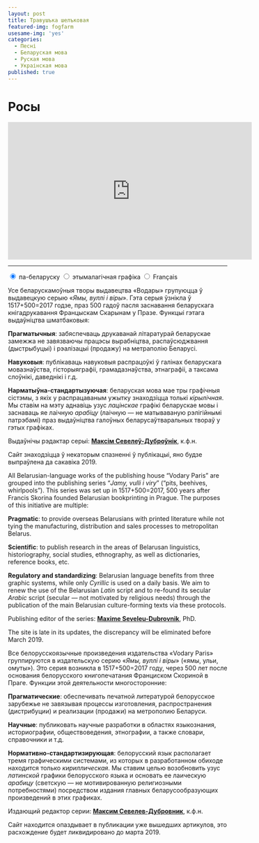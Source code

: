 ```yaml
---
layout: post
title: Травушъка шелъковая
featured-img: fogfarm
usesame-img: 'yes'
categories:
  - Песні
  - Беларуская мова
  - Руская мова
  - Украінская мова
published: true
---
```


# Росы


<iframe width="560" height="315" src="https://www.youtube.com/watch?v=DlKhBpTPz2Y" frameborder="0" allow="accelerometer; autoplay; encrypted-media; gyroscope; picture-in-picture" allowfullscreen></iframe>



<hr>


<div class="tabset">
  <!-- Tab 1 -->
  <input type="radio" name="tabset" id="tab1" aria-controls="bel" checked>
  <label for="tab1">па-беларуску</label>
  <!-- Tab 2 -->
  <input type="radio" name="tabset" id="tab2" aria-controls="etym">
  <label for="tab2">этымалагічная графіка</label>
  <!-- Tab 3 -->
  <input type="radio" name="tabset" id="tab3" aria-controls="fra">
  <label for="tab3">Français</label>
  
  <div class="tab-panels">
    <section id="bel" class="tab-panel">
      <p>Усе беларускамоўныя творы выдавецтва &laquo;Водары&raquo; групуюцца ў выдавецкую серыю &laquo;<em>Ямы, вуллі і віры</em>&raquo;. Гэта серыя ўзнікла ў 1517+500=2017 годзе, праз 500 гадоў пасля заснавання беларускага кнігадрукавання Францыскам Скарынам у Празе. Функцыі гэтага выдаўніцтва шматбаковыя:</p>
<p><strong>Прагматычныя</strong>: забяспечваць друкаванай літаратурай беларускае замежжа не завязваючы працэсы вырабніцтва, распаўсюджвання (дыстрыбуцыі) і рэалізацыі (продажу) на метраполію Беларусі.</p>
<p><strong>Навуковыя</strong>: публікаваць навуковыя распрацоўкі ў галінах беларускага мовазнаўства, гісторыяграфіі, грамадазнаўства, этнаграфіі, а таксама слоўнікі, даведнікі і г.д.</p>
<p><strong>Нарматы</strong><strong>ў</strong><strong>на-стандартызуючая</strong>: беларуская мова мае тры графічныя сістэмы, з якіх у распрацаваным ужытку знаходзіцца толькі <em>кірылічная</em>. Мы ставім на мэту аднавіць узус <em>лацінскае</em> графікі беларускае мовы і заснаваць яе лаічную <em>арабіцу</em> (лаічную &mdash; не матываваную рэлігійнымі патрэбамі) праз выдаўніцтва галоўных беларусаўтваральных твораў у гэтых графіках.</p>
<p>Выдаўнічы рэдактар серыі: <strong><a href="https://seveleu.com" target="_blank">Максім Севелеў-Дуброўнік</a></strong>, к.ф.н.</p>
<p>Сайт знаходзіцца ў некаторым спазненні ў публікацыі, яно будзе выпраўлена да сакавіка 2019.</p>
    </section>
      <section id="etym" class="tab-panel">
      <p>All Belarusian-language works of the publishing house &ldquo;Vodary Paris&rdquo; are grouped into the publishing series &ldquo;<em>Jamy, vulli i viry</em>&rdquo; (&ldquo;pits, beehives, whirlpools&rdquo;). This series was set up in 1517+500=2017, 500 years after Francis Skorina founded Belarusian bookprinting in Prague. The purposes of this initiative are multiple:</p>
<p><strong>Pragmatic</strong>: to provide overseas Belarusians with printed literature while not tying the manufacturing, distribution and sales processes to metropolitan Belarus.</p>
<p><strong>Scientific</strong>: to publish research in the areas of Belarusan linguistics, historiography, social studies, ethnography, as well as dictionaries, reference books, etc.</p>
<p><strong>Regulatory and standardizing</strong>: Belarusian language benefits from three graphic systems, while only <em>Cyrillic</em> is used on a daily basis. We aim to renew the use of the Belarusian <em>Latin</em> script and to re-found its secular <em>Arabic</em> script (secular &mdash; not motivated by religious needs) through the publication of the main Belarusian culture-forming texts via these protocols.</p>
<p>Publishing editor of the series: <strong><a href="https://seveleu.com" target="_blank">Maxime Seveleu-Dubrovnik</a></strong>, PhD.</p>
<p>The site is late in its updates, the discrepancy will be eliminated before March 2019.</p>
  </section>
    <section id="fra" class="tab-panel">
      <p>Все белорусскоязычные произведения издательства &laquo;Vodary Paris&raquo; группируются в издательскую серию &laquo;<em>Ямы, вуллі і віры</em>&raquo; (&laquo;ямы, ульи, омуты&raquo;). Это серия возникла в 1517+500=2017 году, через 500 лет после основания белорусского книгопечатания Франциском Скориной в Праге. Функции этой деятельности многосторонние:</p>
<p><strong>Прагматические</strong>: обеспечивать печатной литературой белорусское зарубежье не завязывая процессы изготовления, распространения (дистрибуции) и реализации (продажи) на метрополию Беларуси.</p>
<p><strong>Научные</strong>: публиковать научные разработки в областях языкознания, историографии, обществоведения, этнографии, а также словари, справочники и т.д.</p>
<p><strong>Нормативно-стандартизирующая</strong>: белорусский язык располагает тремя графическими системами, из которых в разработанном обиходе находится только <em>кириллическая</em>. Мы ставим целью возобновить узус <em>латинской</em> графики белорусского языка и основать ее лаическую <em>арабицу</em> (светскую &mdash; не мотивированную религиозными потребностями) посредством издания главных беларусообразующих произведений в этих графиках.</p>
<p>Издающий редактор серии: <strong><a href="https://seveleu.com" target="_blank">Максим Севелев-Дубровник</a></strong>, к.ф.н.</p>
<p>Сайт находится опаздывает в публикации уже вышедших артикулов, это расхождение будет ликвидировано до марта 2019.</p>
    </section>
  </div>
  
</div>
